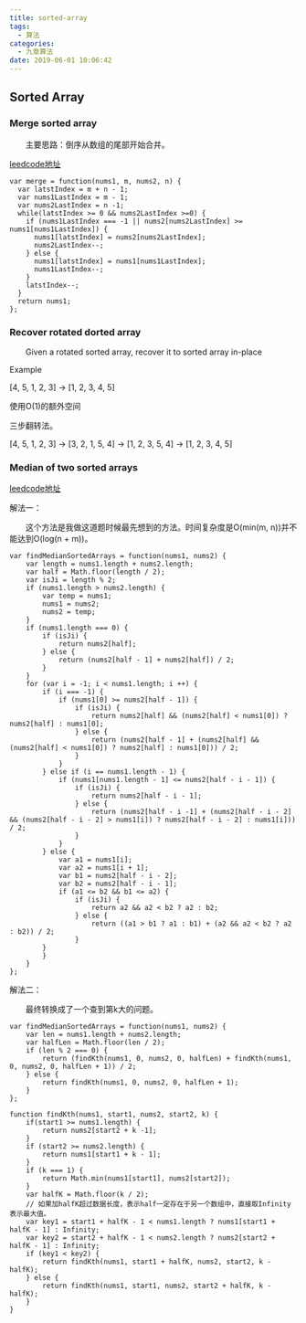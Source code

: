 ```yaml
---
title: sorted-array
tags:
  - 算法
categories:
  - 九章算法
date: 2019-06-01 10:06:42
---
```


## Sorted Array ##

### Merge sorted array ###

&emsp;&emsp;主要思路：倒序从数组的尾部开始合并。

[leedcode地址](https://leetcode-cn.com/problems/merge-sorted-array/)

```
var merge = function(nums1, m, nums2, n) {
  var latstIndex = m + n - 1;
  var nums1LastIndex = m - 1;
  var nums2LastIndex = n -1;
  while(latstIndex >= 0 && nums2LastIndex >=0) {
    if (nums1LastIndex === -1 || nums2[nums2LastIndex] >= nums1[nums1LastIndex]) {
      nums1[latstIndex] = nums2[nums2LastIndex];
      nums2LastIndex--;
    } else {
      nums1[latstIndex] = nums1[nums1LastIndex];
      nums1LastIndex--;
    }
    latstIndex--;
  }
  return nums1;
};
```

### Recover rotated dorted array ###

&emsp;&emsp;Given a rotated sorted array, recover it to sorted array in-place

Example

[4, 5, 1, 2, 3] -> [1, 2, 3, 4, 5]

使用O(1)的额外空间

三步翻转法。

[4, 5, 1, 2, 3] -> [3, 2, 1, 5, 4] -> [1, 2, 3, 5, 4] -> [1, 2, 3, 4, 5]

### Median of two sorted arrays ###

[leedcode地址](https://leetcode-cn.com/problems/median-of-two-sorted-arrays/)

解法一：

&emsp;&emsp;这个方法是我做这道题时候最先想到的方法。时间复杂度是O(min(m, n))并不能达到O(log(n + m))。
```
var findMedianSortedArrays = function(nums1, nums2) {
    var length = nums1.length + nums2.length;
    var half = Math.floor(length / 2);
    var isJi = length % 2;
    if (nums1.length > nums2.length) {
        var temp = nums1;
        nums1 = nums2;
        nums2 = temp;
    }
    if (nums1.length === 0) {
        if (isJi) {
            return nums2[half];
        } else {
            return (nums2[half - 1] + nums2[half]) / 2;
        }
    }
    for (var i = -1; i < nums1.length; i ++) {
        if (i === -1) {
            if (nums1[0] >= nums2[half - 1]) {
                if (isJi) {
                    return nums2[half] && (nums2[half] < nums1[0]) ? nums2[half] : nums1[0];
                } else {
                    return (nums2[half - 1] + (nums2[half] && (nums2[half] < nums1[0]) ? nums2[half] : nums1[0])) / 2;
                }
            }
        } else if (i == nums1.length - 1) {
            if (nums1[nums1.length - 1] <= nums2[half - i - 1]) {
                if (isJi) {
                    return nums2[half - i - 1];
                } else {
                    return (nums2[half - i -1] + (nums2[half - i - 2] && (nums2[half - i - 2] > nums1[i]) ? nums2[half - i - 2] : nums1[i])) / 2;
                }
            }
        } else {
            var a1 = nums1[i];
            var a2 = nums1[i + 1];
            var b1 = nums2[half - i - 2];
            var b2 = nums2[half - i - 1];
            if (a1 <= b2 && b1 <= a2) {
                if (isJi) {
                    return a2 && a2 < b2 ? a2 : b2;
                } else {
                    return ((a1 > b1 ? a1 : b1) + (a2 && a2 < b2 ? a2 : b2)) / 2;
                }
        }
        }
    }
};
```

解法二：

&emsp;&emsp;最终转换成了一个查到第k大的问题。

```
var findMedianSortedArrays = function(nums1, nums2) {
    var len = nums1.length + nums2.length;
    var halfLen = Math.floor(len / 2);
    if (len % 2 === 0) {
        return (findKth(nums1, 0, nums2, 0, halfLen) + findKth(nums1, 0, nums2, 0, halfLen + 1)) / 2;
    } else {
        return findKth(nums1, 0, nums2, 0, halfLen + 1);
    }
};

function findKth(nums1, start1, nums2, start2, k) {
    if(start1 >= nums1.length) {
        return nums2[start2 + k -1];
    }
    if (start2 >= nums2.length) {
        return nums1[start1 + k - 1];
    }
    if (k === 1) {
        return Math.min(nums1[start1], nums2[start2]);
    }
    var halfK = Math.floor(k / 2);
    // 如果加halfK超过数据长度，表示half一定存在于另一个数组中，直接取Infinity表示最大值。
    var key1 = start1 + halfK - 1 < nums1.length ? nums1[start1 + halfK - 1] : Infinity;
    var key2 = start2 + halfK - 1 < nums2.length ? nums2[start2 + halfK - 1] : Infinity;
    if (key1 < key2) {
        return findKth(nums1, start1 + halfK, nums2, start2, k - halfK);
    } else {
        return findKth(nums1, start1, nums2, start2 + halfK, k - halfK);
    }
}
```